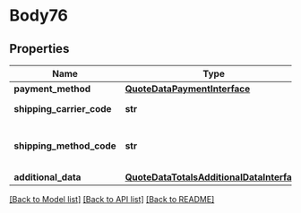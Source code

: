 # Body76

## Properties
Name | Type | Description | Notes
------------ | ------------- | ------------- | -------------
**payment_method** | [**QuoteDataPaymentInterface**](QuoteDataPaymentInterface.md) |  | 
**shipping_carrier_code** | **str** | The carrier code. | [optional] 
**shipping_method_code** | **str** | The shipping method code. | [optional] 
**additional_data** | [**QuoteDataTotalsAdditionalDataInterface**](QuoteDataTotalsAdditionalDataInterface.md) |  | [optional] 

[[Back to Model list]](../README.md#documentation-for-models) [[Back to API list]](../README.md#documentation-for-api-endpoints) [[Back to README]](../README.md)


